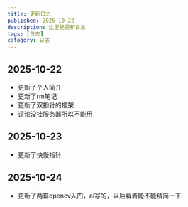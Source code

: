 ```yaml
---
title: 更新日志
published: 2025-10-22
description: 这里是更新日志
tags: [日志]
category: 日志
---
```

## 2025-10-22
- 更新了个人简介
- 更新了rm笔记
- 更新了双指针的框架
- 评论没挂服务器所以不能用
## 2025-10-23
- 更新了快慢指针
## 2025-10-24
- 更新了两篇opencv入门，ai写的，以后看着能不能精简一下